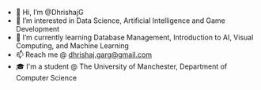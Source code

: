 - 👋 Hi, I’m @DhrishajG
- 👀 I’m interested in Data Science, Artificial Intelligence and Game Development 
- 🌱 I’m currently learning Database Management, Introduction to AI, Visual Computing, and Machine Learning
- 📫 Reach me @ dhrishaj.garg@gmail.com 
- 🎓 I'm a student @ The University of Manchester, Department of Computer Science

<!---
DhrishajG/DhrishajG is a ✨ special ✨ repository because its `README.md` (this file) appears on your GitHub profile.
You can click the Preview link to take a look at your changes.
--->
